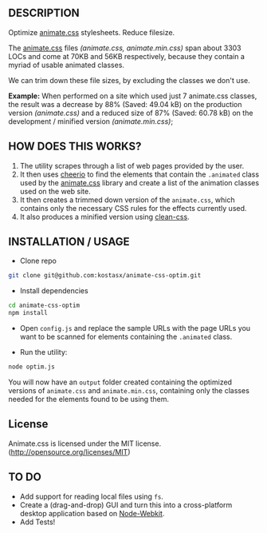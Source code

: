 ## DESCRIPTION

Optimize [animate.css](http://daneden.github.io/animate.css/) stylesheets. Reduce filesize.

The [animate.css](https://github.com/daneden/animate.css) files *(animate.css, animate.min.css)* span about 3303 LOCs and come at 70KB and 56KB respectively, because they contain a myriad of usable animated classes. 

We can trim down these file sizes, by excluding the classes we don't use. 

**Example:** When performed on a site which used just 7 animate.css classes, the result was a decrease by 88% (Saved: 49.04 kB) on the production version *(animate.css)* and a reduced size of 87% (Saved: 60.78 kB) on the development / minified version *(animate.min.css)*;

## HOW DOES THIS WORKS?

1. The utility scrapes through a list of web pages provided by the user.
2. It then uses [cheerio](https://www.npmjs.com/package/cheerio) to find the elements that contain the `.animated` class used by the [animate.css](https://github.com/daneden/animate.css) library and create a list of the animation classes used on the web site.
3. It then creates a trimmed down version of the `animate.css`, which contains only the necessary CSS rules for the effects currently used.
4. It also produces a minified version using [clean-css](https://www.npmjs.com/package/clean-css).

## INSTALLATION / USAGE

+ Clone repo
```bash
git clone git@github.com:kostasx/animate-css-optim.git
```
+ Install dependencies
```bash
cd animate-css-optim
npm install
```
+ Open `config.js` and replace the sample URLs with the page URLs you want to be scanned for elements containing the `.animated` class.

+ Run the utility:
```bash
node optim.js
```
You will now have an `output` folder created containing the optimized versions of `animate.css` and `animate.min.css`, containing only the classes needed for the elements found to be using them.

## License
Animate.css is licensed under the MIT license. (http://opensource.org/licenses/MIT)

## TO DO

+ Add support for reading local files using `fs`.
+ Create a (drag-and-drop) GUI and turn this into a cross-platform desktop application based on [Node-Webkit](https://github.com/nwjs/nw.js/).
+ Add Tests!